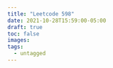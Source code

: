 ```yaml
---
title: "Leetcode 598"
date: 2021-10-28T15:59:00-05:00
draft: true
toc: false
images:
tags:
  - untagged
---
```


